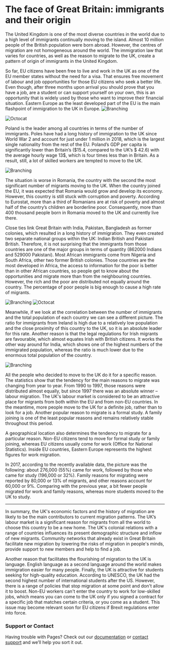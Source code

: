 # The face of Great Britain: immigrants and their origin

The United Kingdom is one of the most diverse countries in the world due to a high level of immigrants continually moving to the island. Almost 10 million people of the British population were born abroad. However, the centres of migration are not homogeneous around the world. The immigration law that varies for countries, as well as the reason to migrate to the UK, create a pattern of origin of immigrants in the United Kingdom.

So far, EU citizens have been free to live and work in the UK as one of the EU member states without the need for a visa. That ensures free movement of labour and job opportunities for those EU citizens who seek a better life. Even though, after three months upon arrival you should prove that you have a job, are a student or can support yourself on your own, this is an opportunity that is widely used by those who want to improve their financial situation. Eastern Europe as the least developed part of the EU is the main flashpoint of immigration to the UK in Europe. 
![Branching](https://raw.githubusercontent.com/bondmariia/bondmariia.github.io/master/56737225_590475631454925_7109612734055972864_n.png)

![Octocat](https://github.com/bondmariia/bondmariia.github.io/blob/master/bar_population.png?raw=true)

Poland is the leader among all countries in terms of the number of immigrants. Poles have had a long history of immigration to the UK since World War 2 and account for just under 1 million in 2018, which is the largest single nationality from the rest of the EU. Poland’s GDP per capita is significantly lower than Britain’s ($15.4, compared to the UK’s $ 42.6) with the average hourly wage 13$, which is four times less than in Britain. As a result, still, a lot of skilled workers are tempted to move to the UK.

![Branching](https://github.com/bondmariia/bondmariia.github.io/blob/master/map_population_eu.png?raw=true)

The situation is worse in Romania, the country with the second the most significant number of migrants moving to the UK. When the country joined the EU, it was expected that Romania would grow and develop its economy. However, this country is still stuck with corruption and poverty. According to Eurostat, more than a third of Romanians are at risk of poverty and almost half of the country’s children are borderline poor. Consequently, more than 400 thousand people born in Romania moved to the UK and currently live there.

Close ties link Great Britain with India, Pakistan, Bangladesh as former colonies, which resulted in a long history of immigration. They even created two separate national groups within the UK: Indian British and Pakistani British. Therefore, it is not surprising that the immigrants from those countries are one of the major groups in terms of quantity (862000 Indians and 529000 Pakistani). Most African immigrants come from Nigeria and South Africa, other two former British colonies. Those countries are the most developed in Africa, the access to information for the poor is better than in other African countries, so people get to know about the opportunities and migrate more than from the neighbouring countries. However, the rich and the poor are distributed not equally around the country. The percentage of poor people is big enough to cause a high rate of migrants. 

![Branching](https://github.com/bondmariia/bondmariia.github.io/blob/master/56425641_505404453325335_222589781081587712_n.png?raw=true)
![Octocat](https://github.com/bondmariia/bondmariia.github.io/blob/master/bar_ratio.png?raw=true)

Meanwhile, if we look at the correlation between the number of immigrants and the total population of each country we can see a different picture. The ratio for immigrants from Ireland is high due to a relatively low population and the close proximity of this country to the UK, so it is an absolute leader for this rate. Another reason is that the legal regulations for Irish migrants are favourable, which almost equates Irish with British citizens.  It works the other way around for India, which shows one of the highest numbers of the immigrated population, whereas the ratio is much lower due to the enormous total population of the country.

![Branching](https://github.com/bondmariia/bondmariia.github.io/blob/master/reasons.png?raw=true)

All the people who decided to move to the UK do it for a specific reason. The statistics show that the tendency for the main reasons to migrate was changing from year to year. From 1990 to 1997, those reasons were distributed almost equally, but since 1997 there was an absolute winner – labour migration. The UK's labour market is considered to be an attractive place for migrants from both within the EU and from non-EU countries. In the meantime, more people move to the UK for a definite job, rather than to look for a job. Another popular reason to migrate is a formal study. A family joining is one of the least popular reasons and remains relatively stable throughout this period.

A geographical location also determines the tendency to migrate for a particular reason. Non-EU citizens tend to move for formal study or family joining, whereas EU citizens usually come for work (Office for National Statistics). Inside EU countries, Eastern Europe represents the highest figures for work migration.

In 2017, according to the recently available data, the picture was the following: about 276,000 (55%) came for work, followed by those who came for study (196,000 or 32%). Family reasons for migrating were reported by 80,000 or 13% of migrants, and other reasons account for 60,000 or 9%. Comparing with the previous year, a bit fewer people migrated for work and family reasons, whereas more students moved to the UK to study.

* * *

In summary, the UK's economic factors and the history of migration are likely to be the main contributors to current migration patterns. The UK’s labour market is a significant reason for migrants from all the world to choose this country to be a new home. The UK's colonial relations with a range of countries influences its present demographic structure and inflow of new migrants. Community networks that already exist in Great Britain facilitate new migration by lowering the risks of migration in people's minds, provide support to new members and help to find a job. 

Another reason that facilitates the flourishing of migration to the UK is language. English language as a second language around the world makes immigration easier for many people. Finally, the UK is attractive for students seeking for high-quality education. According to UNESCO, the UK had the second highest number of international students after the US.
However, there is a range of policies that stop migration at some point and don't allow it to boost. Non-EU workers can't enter the country to work for low-skilled jobs, which means you can come to the UK only if you signed a contract for a specific job that matches certain criteria, or you come as a student. This issue may become relevant soon for EU citizens if Brexit regulations enter into force.


### Support or Contact

Having trouble with Pages? Check out our [documentation](https://help.github.com/categories/github-pages-basics/) or [contact support](https://github.com/contact) and we’ll help you sort it out.
